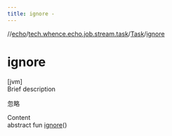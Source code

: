 ```yaml
---
title: ignore -
---
```

//[echo](../../index.md)/[tech.whence.echo.job.stream.task](../index.md)/[Task](index.md)/[ignore](ignore.md)



# ignore  
[jvm]  
Brief description  


忽略

  
Content  
abstract fun [ignore](ignore.md)()  




